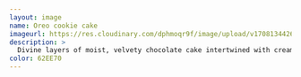 ```yaml
---
layout: image
name: Oreo cookie cake
imageurl: https://res.cloudinary.com/dphmoqr9f/image/upload/v1708134426/Katelyn%20Smith%20Bakes/chocolate-cake.jpg
description: >
  Divine layers of moist, velvety chocolate cake intertwined with creamy Oreo-infused frosting, creating a symphony of textures and flavors that will transport you to dessert paradise. Just right for celebrating a special occasion or simply satisfying your sweet cravings!
color: 62EE70
---
```

